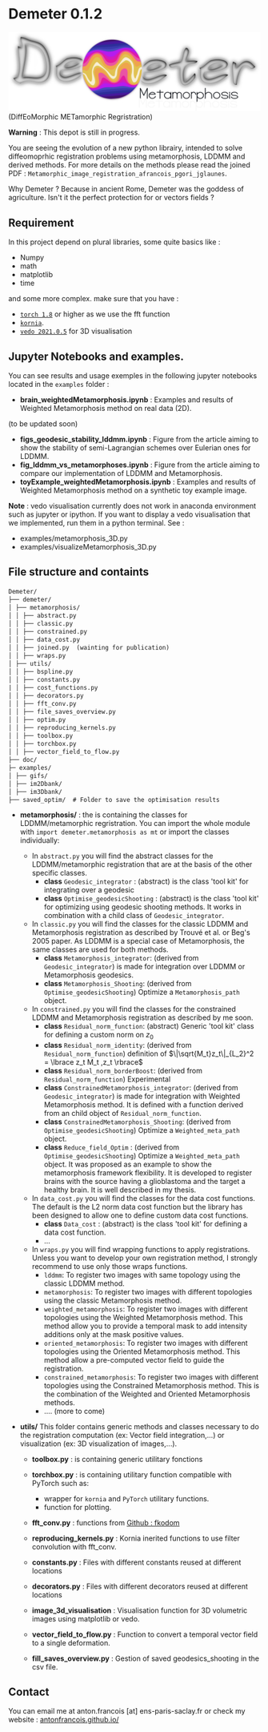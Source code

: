 # Demeter 0.1.2
![](demeter_logo_darkLight.png)
(DiffEoMorphic METamorphic Regristration)

**Warning** : This depot is still in progress.

You are seeing the evolution of a new python librairy, intended to solve 
diffeomoprhic registration problems using metamorphosis, LDDMM and 
derived methods.
For more details on the methods please read the joined PDF :
`Metamorphic_image_registration_afrancois_pgori_jglaunes`.

Why Demeter ? Because in ancient Rome, Demeter was the goddess of agriculture.
Isn't it the perfect protection for or vectors fields ? 

## Requirement 

In this project depend on plural libraries, some quite basics like :
- Numpy 
- math 
- matplotlib 
- time

and some more complex. make sure that you have :
- [`torch 1.8`](https://pytorch.org/) or higher as we use the fft function 
- [`kornia`](https://pypi.org/project/kornia/).
- [`vedo 2021.0.5`](https://vedo.embl.es/) for 3D visualisation

## Jupyter Notebooks and examples.

You can see results and usage exemples in the following jupyter notebooks located in the `examples` folder :
- **brain_weightedMetamorphosis.ipynb** : Examples and results of Weighted Metamorphosis method on real data (2D).

(to be updated soon)
- **figs_geodesic_stability_lddmm.ipynb** : Figure from the article aiming to show the stability 
  of semi-Lagrangian schemes over Eulerian ones for LDDMM.
- **fig_lddmm_vs_metamorphoses.ipynb** : Figure from the article aiming to 
compare our implementation of LDDMM and Metamorphosis.
- **toyExample_weightedMetamorphosis.ipynb** : Examples and results of Weighted Metamorphosis method on a synthetic toy example image.

__Note__ : vedo visualisation currently does not work in anaconda environment such as jupyter or ipython.
If you want to display a vedo visualisation that we implemented, run them in a python terminal. 
See :
- examples/metamorphosis_3D.py
- examples/visualizeMetamorphosis_3D.py

## File structure and containts
```
Demeter/
├── demeter/
│ ├── metamorphosis/
│ │ ├── abstract.py
│ │ ├── classic.py
│ │ ├── constrained.py
│ │ ├── data_cost.py 
│ │ ├── joined.py  (wainting for publication)
│ │ ├── wraps.py
│ ├── utils/
│ │ ├── bspline.py
│ │ ├── constants.py
| │ ├── cost_functions.py
│ │ ├── decorators.py
│ │ ├── fft_conv.py
│ │ ├── file_saves_overview.py
│ │ ├── optim.py
│ │ ├── reproducing_kernels.py
│ │ ├── toolbox.py
│ │ ├── torchbox.py
│ │ ├── vector_field_to_flow.py
├── doc/
├─ examples/
│ ├── gifs/
│ ├── im2Dbank/
│ ├── im3Dbank/
├── saved_optim/  # Folder to save the optimisation results
```
- **metamorphosis/** : the is containing the classes for LDDMM/metamorphic
regristration.
You  can import the whole module with 
`import demeter.metamorphosis as mt`
or import the classes individually:
  - In `abstract.py` you will find the abstract classes for the LDDMM/metamorphic registration that are at the basis of the other specific classes.
    - **class** `Geodesic_integrator` : (abstract) is the class 'tool kit' for integrating over a geodesic
    - **class** `Optimise_geodesicShooting` : (abstract) is the class 'tool kit' for optimizing using geodesic shooting methods. It works in combination with a child class of `Geodesic_integrator`.
  - In `classic.py` you will find the classes for the classic LDDMM and Metamorphosis registration as described by Trouvé et al. or Beg's 2005 paper. As LDDMM is a special case of Metamorphosis, the same classes are used for both methods. 
    - **class** `Metamorphosis_integrator`: (derived from `Geodesic_integrator`) is made for integration over LDDMM or Metamorphosis geodesics.
    - **class** `Metamorphosis_Shooting`: (derived from `Optimise_geodesicShooting`) Optimize a `Metamorphosis_path` object.
  - In `constrained.py` you will find the classes for the constrained LDDMM and Metamorphosis registration as described by me soon.
    - **class** `Residual_norm_function`: (abstract) Generic 'tool kit' class for defining a custom norm on $z_0$
    - **class** `Residual_norm_identity`: (derived from `Residual_norm_function`) definition of $\|\sqrt{M_t}z_t\|_{L_2}^2 = \lbrace z_t M_t ,z_t \rbrace$
    - **class** `Residual_norm_borderBoost`: (derived from `Residual_norm_function`) Experimental
    - **class** `ConstrainedMetamorphosis_integrator`: (derived from `Geodesic_integrator`) is made for integration with Weighted Metamorphosis method. It is defined with a function derived from an child object of `Residual_norm_function`.
    - **class** `ConstrainedMetamorphosis_Shooting`: (derived from `Optimise_geodesicShooting`) Optimize a `Weighted_meta_path` object.
    - **class** `Reduce_field_Optim` : (derived from `Optimise_geodesicShooting`) Optimize a `Weighted_meta_path` object. It was proposed as an example to show the metamorphosis framework flexibility. It is developed to register brains with the source having a glioblastoma and the target a healthy brain. It is well described in my thesis. 
  - In `data_cost.py` you will find the classes for the data cost functions. The default is the L2 norm data cost function but the library has been designed to allow one to define custom data cost functions.
    - **class** `Data_cost` : (abstract) is the class 'tool kit' for defining a data cost function.
    - ...
  - In `wraps.py` you will find wrapping functions to apply registrations. Unless you want to develop your own registration method, I strongly recommend to use only those wraps functions.
    - `lddmm`: To register two images with same topology using the classic LDDMM method.
    - `metamorphosis`: To register two images with different topologies using the classic Metamorphosis method.
    - `weighted_metamorphosis`: To register two images with different topologies using the Weighted Metamorphosis method. This method allow you to provide a temporal mask to add intensity additions only at the mask positive values.
    - `oriented_metamorphosis`: To register two images with different topologies using the Oriented Metamorphosis method. This method allow a pre-computed vector field to guide the registration.
    - `constrained_metamorphosis`: To register two images with different topologies using the Constrained Metamorphosis method. This is the combination of the Weighted and Oriented Metamorphosis methods.
    - .... (more to come)
- **utils/** This folder contains generic methods and classes necessary to do the registration computation (ex: Vector field integration,...) or visualization (ex: 3D visualization of images,...).

  - **toolbox.py** : is containing generic utilitary fonctions
  - **torchbox.py** : is containing utilitary function compatible with PyTorch 
  such as: 
    - wrapper for `kornia` and `PyTorch` utilitary functions.
    - function for plotting. 
  - **fft_conv.py** : functions from [Github : fkodom](https://github.com/fkodom/fft-conv-pytorch)

  - **reproducing_kernels.py** : Kornia inerited functions to use filter convolution
  with fft_conv. 

  - **constants.py** : Files with different constants reused at different locations
  - **decorators.py** : Files with different decorators reused at different locations
  - **image_3d_visualisation** : Visualisation function for 3D volumetric images using matplotlib or vedo.
  - **vector_field_to_flow.py** : Function to convert a temporal vector field to a single deformation.
  - **fill_saves_overview.py** : Gestion of saved geodesics_shooting in the csv file.

## Contact

You can email me at anton.francois [at] ens-paris-saclay.fr or check my website : [antonfrancois.github.io/](antonfrancois.github.io/)
